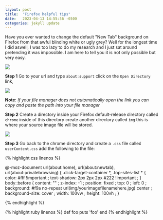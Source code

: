 ```yaml
---
layout: post
title:  "Firefox helpful tips"
date:   2023-04-13 14:55:56 -0500
categories: jekyll update
---
```


Have you ever wanted to change the default "New Tab" background on Firefox from that awful blinding white or ugly grey? 
Well for the longest time I did aswell, I was too lazy to do my research and I just sat around pretending it was impossible.
I am here to tell you it is not only possible but very easy.

<img src="/assets/img/firefox#1.png">

**Step 1** Go to your url and type `about:support` click on the `Open Directory` link, 

<img src="/assets/img/firefox#2.png">

**Note:** *If your file manager does not automatically open the link you can copy and paste the path into your file manager*

**Step 2** Create a directory inside your Firefox default-release directory called `chrome` inside of this directory 
create another directory called `img` this is where your source image file will be stored. 

<img src="/assets/img/firefox#3.png">


**Step 3** Go back to the chrome directory and create a `.css` file called `userContent.css` add the following to the file:

{% highlight css linenos %}

@-moz-document url(about:home), url(about:newtab), url(about:privatebrowsing) {
.click-target-container *, .top-sites-list * {
    color: #fff !important ;
    text-shadow: 2px 2px 2px #222 !important ;
}
body::before {
    content: "" ;
    z-index: -1 ;
    position: fixed ;
    top: 0 ;
    left: 0 ;
    background: #f9a no-repeat url(img/yourimagefilenamehere.jpg) center ;
    background-size: cover ;
    width: 100vw ;
    height: 100vh ;
}

{% endhighlight %}

{% highlight ruby linenos %}
def foo
  puts 'foo'
end
{% endhighlight %}
